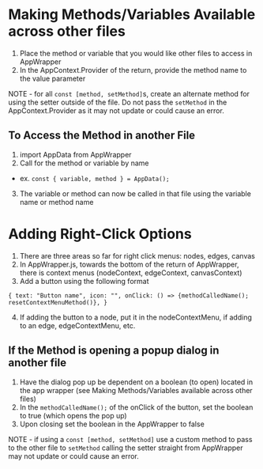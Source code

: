 # Making Methods/Variables Available across other files
1. Place the method or variable that you would like other files to access in AppWrapper
2. In the AppContext.Provider of the return, provide the method name to the value parameter

NOTE - for all `const [method, setMethod]`s, create an alternate method for using the setter outside of the file. Do not pass the `setMethod` in the AppContext.Provider as it may not update or could cause an error.
## To Access the Method in another File
1. import AppData from AppWrapper
2. Call for the method or variable by name
- ex. `const { variable, method } = AppData();`
3. The variable or method can now be called in that file using the variable name or method name
# Adding Right-Click Options
1. There are three areas so far for right click menus: nodes, edges, canvas
2. In AppWrapper.js, towards the bottom of the return of AppWrapper, there is context menus (nodeContext, edgeContext, canvasContext)
3. Add a button using the following format

`{
    text: "Button name",
    icon: "",
    onClick: () => {methodCalledName(); resetContextMenuMethod()},
}`

4. If adding the button to a node, put it in the nodeContextMenu, if adding to an edge, edgeContextMenu, etc.
## If the Method is opening a popup dialog in another file
1. Have the dialog pop up be dependent on a boolean (to open) located in the app wrapper (see Making Methods/Variables available across other files)
2. In the `methodCalledName();` of the onClick of the button, set the boolean to true (which opens the pop up)
3. Upon closing set the boolean in the AppWrapper to false

NOTE - if using a `const [method, setMethod]` use a custom method to pass to the other file to `setMethod` calling the setter straight from AppWrapper may not update or could cause an error.
